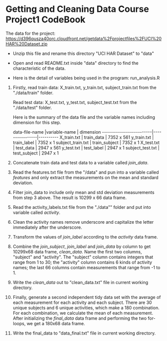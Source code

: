 Getting and Cleaning Data Course 
Project1  CodeBook
=================================================

The data for the project:  
https://d396qusza40orc.cloudfront.net/getdata%2Fprojectfiles%2FUCI%20HAR%20Dataset.zip  

* Unzip this file and rename this directory "UCI HAR Dataset" to "data" 
* Open and read README.txt inside "data" directory to find the characteristic of the data. 

* Here is the detail of variables being used in the program: run_analysis.R  
 1. Firstly, read train data: 
    X_train.txt, y_train.txt, subject_train.txt from the "./data/train" folder. 
    
    Read test data:
    X_test.txt, y_test.txt, subject_test.txt from the "./data/test" folder. 
    
    Here is the summary of the data file and the variable names including dimension for this step. 
    
    data-file-name      |variable-name   | dimension
-------------------------|----------------|----------
    X_train.txt         |  train_data      |  7352 x 561
    y_train.txt	     |  train_label	    |  7352 x 1
    subject_train.txt	 |  train_subject   |  7352 x 1
    X_test.txt	         |  test_data	    |  2947 x 561
    y_test.txt	         |  test_label	    |  2947 x 1
    subject_test.txt	 |  test_subject	|  2947 x 1

 2. Concatenate train data and test data to a variable called *join_data*. 
 
 3. Read the features.txt file from the "/data" and pun into a variable called *features* and only extract the measurements on the mean and standard deviation. 
 
 4. Filter join_data to include only mean and std deviation measurements from step 3 above. The result is 10299 x 66 data frame. 

 5. Read the activity_labels.txt file from the "./data"" folder and put into variable called *activity*. 
 
 6. Clean the activity names remove underscore and capitalize the letter immediately after the underscore.  
 
 7. Transform the values of *join_label* according to the *activity* data frame. 
 
 8. Combine the *join_subject*, *join_label* and *join_data* by column to get 10299x68 data frame, *clean_data*. Name the first two columns, "subject" and "activity". The "subject" column contains integers that range from 1 to 30; the "activity" column contains 6 kinds of activity names; the last 66 columns contain measurements that range from -1 to 1.  
 
 9. Write the *clean_data* out to "clean_data.txt" file in current working directory.  
 
 10. Finally, generate a second independent tidy data set with the average of each measurement for each activity and each subject. There are 30 unique subjects and 6 unique activities, which make a 180 combination. For each combination, we calculate the mean of each measurement. After initializing the *final_data* data frame and performing the two for-loops, we get a 180x68 data frame.
 
 12. Write the final_data to "data_final.txt" file in current working directory. 
 
